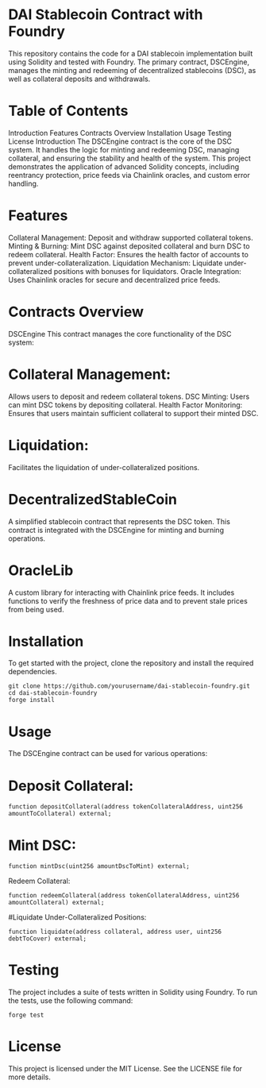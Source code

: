 # DAI Stablecoin Contract with Foundry

This repository contains the code for a DAI stablecoin implementation built using Solidity and tested with Foundry. The primary contract, DSCEngine, manages the minting and redeeming of decentralized stablecoins (DSC), as well as collateral deposits and withdrawals.

# Table of Contents

Introduction
Features
Contracts Overview
Installation
Usage
Testing
License
Introduction
The DSCEngine contract is the core of the DSC system. It handles the logic for minting and redeeming DSC, managing collateral, and ensuring the stability and health of the system. This project demonstrates the application of advanced Solidity concepts, including reentrancy protection, price feeds via Chainlink oracles, and custom error handling.

# Features

Collateral Management: Deposit and withdraw supported collateral tokens.
Minting & Burning: Mint DSC against deposited collateral and burn DSC to redeem collateral.
Health Factor: Ensures the health factor of accounts to prevent under-collateralization.
Liquidation Mechanism: Liquidate under-collateralized positions with bonuses for liquidators.
Oracle Integration: Uses Chainlink oracles for secure and decentralized price feeds.

# Contracts Overview

DSCEngine
This contract manages the core functionality of the DSC system:

# Collateral Management:

Allows users to deposit and redeem collateral tokens.
DSC Minting: Users can mint DSC tokens by depositing collateral.
Health Factor Monitoring: Ensures that users maintain sufficient collateral to support their minted DSC.

# Liquidation:

Facilitates the liquidation of under-collateralized positions.

# DecentralizedStableCoin

A simplified stablecoin contract that represents the DSC token. This contract is integrated with the DSCEngine for minting and burning operations.

# OracleLib

A custom library for interacting with Chainlink price feeds. It includes functions to verify the freshness of price data and to prevent stale prices from being used.

# Installation

To get started with the project, clone the repository and install the required dependencies.

```
git clone https://github.com/yourusername/dai-stablecoin-foundry.git
cd dai-stablecoin-foundry
forge install
```

# Usage

The DSCEngine contract can be used for various operations:

# Deposit Collateral:

```solidity
function depositCollateral(address tokenCollateralAddress, uint256 amountToCollateral) external;
```

# Mint DSC:

```solidity
function mintDsc(uint256 amountDscToMint) external;
```

Redeem Collateral:

```solidity
function redeemCollateral(address tokenCollateralAddress, uint256 amountCollateral) external;
```

#Liquidate Under-Collateralized Positions:

```solidity
function liquidate(address collateral, address user, uint256 debtToCover) external;
```

# Testing

The project includes a suite of tests written in Solidity using Foundry. To run the tests, use the following command:

```
forge test
```

# License

This project is licensed under the MIT License. See the LICENSE file for more details.
